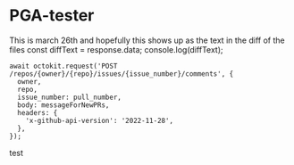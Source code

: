 # PGA-tester
This is march 26th and hopefully this shows up as the text in the diff of the files
const diffText = response.data;
    console.log(diffText);

    await octokit.request('POST /repos/{owner}/{repo}/issues/{issue_number}/comments', {
      owner,
      repo,
      issue_number: pull_number,
      body: messageForNewPRs,
      headers: {
        'x-github-api-version': '2022-11-28',
      },
    });


test
